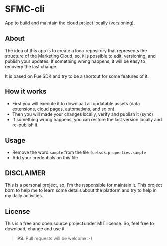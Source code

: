 # SFMC-cli

App to build and maintain the cloud project locally (versioning).

## About

The idea of this app is to create a local repository that represents the structure of the Marketing Cloud, so, it is possible to edit, versioning, and publish your updates. If something wrong happens, it will be easy to recovery the last change.  
  
It is based on FuelSDK and try to be a shortcut for some features of it.  
  
## How it works
  
- First you will execute it to download all updatable assets (data extensions, cloud pages, automations, and so on).  
- Then you will made your changes locally, verify and publish it (sync)
- If something wrong happens, you can restore the last version locally and re-publish it.

## Usage
  
- Remove the word `sample` from the file `fuelsdk.properties.sample`
- Add your credentials on this file
  
  
## DISCLAIMER

This is a personal project, so, I'm the responsible for maintain it. This project born to help me to learn some details about the platform and try to help in my daily activities.  
  
## License

This is a free and open source project under MIT license. So, feel free to download, change and use it.  
> **PS**: Pull requests will be welcome :-) 
